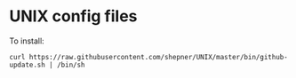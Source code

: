 # UNIX config files

To install:

``` shell
curl https://raw.githubusercontent.com/shepner/UNIX/master/bin/github-update.sh | /bin/sh
```

